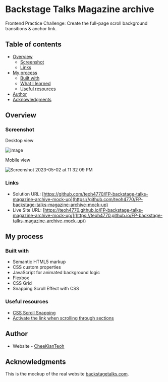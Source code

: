 # Backstage Talks Magazine archive

Frontend Practice Challenge: Create the full-page scroll background transitions & anchor link.

## Table of contents

- [Overview](#overview)
  - [Screenshot](#screenshot)
  - [Links](#links)
- [My process](#my-process)
  - [Built with](#built-with)
  - [What I learned](#what-i-learned)
  - [Useful resources](#useful-resources)
- [Author](#author)
- [Acknowledgments](#acknowledgments)

## Overview

### Screenshot

Desktop view

![image](https://user-images.githubusercontent.com/98545971/235827635-7bb49429-bbc3-4b55-a865-a3f4cf7cfb4b.png)

Mobile view

![Screenshot 2023-05-02 at 11 32 09 PM](https://user-images.githubusercontent.com/98545971/235827900-ee67c59d-150e-4103-9999-61bf38301ed7.png)

### Links

- Solution URL: [https://github.com/teoh4770/FP-backstage-talks-magazine-archive-mock-up](https://github.com/teoh4770/FP-backstage-talks-magazine-archive-mock-up)
- Live Site URL: [https://teoh4770.github.io/FP-backstage-talks-magazine-archive-mock-up/](https://teoh4770.github.io/FP-backstage-talks-magazine-archive-mock-up/)

## My process

### Built with

- Semantic HTML5 markup
- CSS custom properties
- JavaScript for animated background logic
- Flexbox
- CSS Grid
- Snapping Scroll Effect with CSS

### Useful resources
- [CSS Scroll Snapping](https://css-tricks.com/practical-css-scroll-snapping/)
- [Activate the link when scrolling through sections](https://codepen.io/daveredfern/pen/zBGBJV)

## Author
- Website - [CheeKianTeoh](https://github.com/teoh4770/)

## Acknowledgments
This is the mockup of the real website [backstagetalks.com](https://backstagetalks.com/). 
